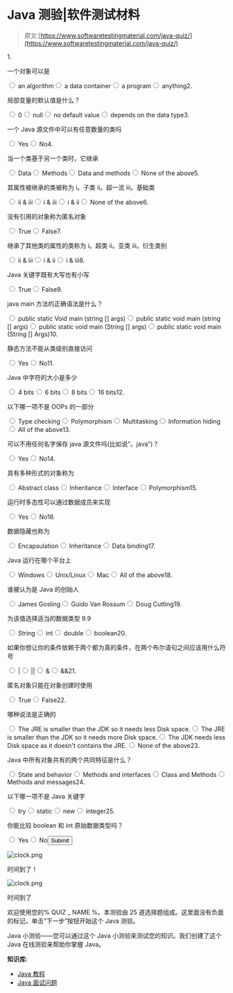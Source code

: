 # Java 测验|软件测试材料

> 原文:[https://www.softwaretestingmaterial.com/java-quiz/](https://www.softwaretestingmaterial.com/java-quiz/)

<form name="quizForm3" id="quizForm3" action="/java-quiz/" method="post" class="qsm-quiz-form qmn_quiz_form mlw_quiz_form" novalidate="" enctype="multipart/form-data"><input type="hidden" name="qsm_hidden_questions" id="qsm_hidden_questions">1. 

一个对象可以是

<input type="radio" class="qmn_quiz_radio" name="question83" id="question83_1" value="0"> <label class="qsm-input-label" for="question83_1">an algorithm</label><input type="radio" class="qmn_quiz_radio" name="question83" id="question83_2" value="1"> <label class="qsm-input-label" for="question83_2">a data container</label><input type="radio" class="qmn_quiz_radio" name="question83" id="question83_3" value="2"> <label class="qsm-input-label" for="question83_3">a program</label><input type="radio" class="qmn_quiz_radio" name="question83" id="question83_4" value="3"> <label class="qsm-input-label" for="question83_4">anything</label><input type="radio" style="display:none" name="question83" id="question83_none" checked="checked" value="">2. 

局部变量的默认值是什么？

<input type="radio" class="qmn_quiz_radio" name="question94" id="question94_1" value="0"> <label class="qsm-input-label" for="question94_1">0</label><input type="radio" class="qmn_quiz_radio" name="question94" id="question94_2" value="1"> <label class="qsm-input-label" for="question94_2">null</label><input type="radio" class="qmn_quiz_radio" name="question94" id="question94_3" value="2"> <label class="qsm-input-label" for="question94_3">no default value</label><input type="radio" class="qmn_quiz_radio" name="question94" id="question94_4" value="3"> <label class="qsm-input-label" for="question94_4">depends on the data type</label><input type="radio" style="display:none" name="question94" id="question94_none" checked="checked" value="">3. 

一个 Java 源文件中可以有任意数量的类吗

<input type="radio" class="qmn_quiz_radio" name="question99" id="question99_1" value="0"> <label class="qsm-input-label" for="question99_1">Yes</label><input type="radio" class="qmn_quiz_radio" name="question99" id="question99_2" value="1"> <label class="qsm-input-label" for="question99_2">No</label><input type="radio" style="display:none" name="question99" id="question99_none" checked="checked" value="">4. 

当一个类基于另一个类时，它继承

<input type="radio" class="qmn_quiz_radio" name="question95" id="question95_1" value="0"> <label class="qsm-input-label" for="question95_1">Data</label><input type="radio" class="qmn_quiz_radio" name="question95" id="question95_2" value="1"> <label class="qsm-input-label" for="question95_2">Methods</label><input type="radio" class="qmn_quiz_radio" name="question95" id="question95_3" value="2"> <label class="qsm-input-label" for="question95_3">Data and methods</label><input type="radio" class="qmn_quiz_radio" name="question95" id="question95_4" value="3"> <label class="qsm-input-label" for="question95_4">None of the above</label><input type="radio" style="display:none" name="question95" id="question95_none" checked="checked" value="">5. 

其属性被继承的类被称为
i。子类
ii。超一流
iii。基础类

<input type="radio" class="qmn_quiz_radio" name="question97" id="question97_1" value="0"> <label class="qsm-input-label" for="question97_1">ii & iii</label><input type="radio" class="qmn_quiz_radio" name="question97" id="question97_2" value="1"> <label class="qsm-input-label" for="question97_2">i & iii</label><input type="radio" class="qmn_quiz_radio" name="question97" id="question97_3" value="2"> <label class="qsm-input-label" for="question97_3">i & ii</label><input type="radio" class="qmn_quiz_radio" name="question97" id="question97_4" value="3"> <label class="qsm-input-label" for="question97_4">None of the above</label><input type="radio" style="display:none" name="question97" id="question97_none" checked="checked" value="">6. 

没有引用的对象称为匿名对象

<input type="radio" class="qmn_quiz_radio" name="question90" id="question90_1" value="0"> <label class="qsm-input-label" for="question90_1">True</label><input type="radio" class="qmn_quiz_radio" name="question90" id="question90_2" value="1"> <label class="qsm-input-label" for="question90_2">False</label><input type="radio" style="display:none" name="question90" id="question90_none" checked="checked" value="">7. 

继承了其他类的属性的类称为
i。超类
ii。亚类
iii。衍生类别

<input type="radio" class="qmn_quiz_radio" name="question96" id="question96_1" value="0"> <label class="qsm-input-label" for="question96_1">ii & iii</label><input type="radio" class="qmn_quiz_radio" name="question96" id="question96_2" value="1"> <label class="qsm-input-label" for="question96_2">i & ii</label><input type="radio" class="qmn_quiz_radio" name="question96" id="question96_3" value="2"> <label class="qsm-input-label" for="question96_3">i & iii</label><input type="radio" style="display:none" name="question96" id="question96_none" checked="checked" value="">8. 

Java 关键字既有大写也有小写

<input type="radio" class="qmn_quiz_radio" name="question82" id="question82_1" value="0"> <label class="qsm-input-label" for="question82_1">True</label><input type="radio" class="qmn_quiz_radio" name="question82" id="question82_2" value="1"> <label class="qsm-input-label" for="question82_2">False</label><input type="radio" style="display:none" name="question82" id="question82_none" checked="checked" value="">9. 

java main 方法的正确语法是什么？

<input type="radio" class="qmn_quiz_radio" name="question80" id="question80_1" value="0"> <label class="qsm-input-label" for="question80_1">public static Void main (string [] args)</label><input type="radio" class="qmn_quiz_radio" name="question80" id="question80_2" value="1"> <label class="qsm-input-label" for="question80_2">public static void main (string [] args)</label><input type="radio" class="qmn_quiz_radio" name="question80" id="question80_3" value="2"> <label class="qsm-input-label" for="question80_3">public static void main (String [] args)</label><input type="radio" class="qmn_quiz_radio" name="question80" id="question80_4" value="3"> <label class="qsm-input-label" for="question80_4">public static void main (String [] Args)</label><input type="radio" style="display:none" name="question80" id="question80_none" checked="checked" value="">10. 

静态方法不能从类级别直接访问

<input type="radio" class="qmn_quiz_radio" name="question100" id="question100_1" value="0"> <label class="qsm-input-label" for="question100_1">Yes</label><input type="radio" class="qmn_quiz_radio" name="question100" id="question100_2" value="1"> <label class="qsm-input-label" for="question100_2">No</label><input type="radio" style="display:none" name="question100" id="question100_none" checked="checked" value="">11. 

Java 中字符的大小是多少

<input type="radio" class="qmn_quiz_radio" name="question86" id="question86_1" value="0"> <label class="qsm-input-label" for="question86_1">4 bits</label><input type="radio" class="qmn_quiz_radio" name="question86" id="question86_2" value="1"> <label class="qsm-input-label" for="question86_2">6 bits</label><input type="radio" class="qmn_quiz_radio" name="question86" id="question86_3" value="2"> <label class="qsm-input-label" for="question86_3">8 bits</label><input type="radio" class="qmn_quiz_radio" name="question86" id="question86_4" value="3"> <label class="qsm-input-label" for="question86_4">16 bits</label><input type="radio" style="display:none" name="question86" id="question86_none" checked="checked" value="">12. 

以下哪一项不是 OOPs 的一部分

<input type="radio" class="qmn_quiz_radio" name="question88" id="question88_1" value="0"> <label class="qsm-input-label" for="question88_1">Type checking</label><input type="radio" class="qmn_quiz_radio" name="question88" id="question88_2" value="1"> <label class="qsm-input-label" for="question88_2">Polymorphism</label><input type="radio" class="qmn_quiz_radio" name="question88" id="question88_3" value="2"> <label class="qsm-input-label" for="question88_3">Multitasking</label><input type="radio" class="qmn_quiz_radio" name="question88" id="question88_4" value="3"> <label class="qsm-input-label" for="question88_4">Information hiding</label><input type="radio" class="qmn_quiz_radio" name="question88" id="question88_5" value="4"> <label class="qsm-input-label" for="question88_5">All of the above</label><input type="radio" style="display:none" name="question88" id="question88_none" checked="checked" value="">13. 

可以不用任何名字保存 java 源文件吗(比如说”。java”)？

<input type="radio" class="qmn_quiz_radio" name="question98" id="question98_1" value="0"> <label class="qsm-input-label" for="question98_1">Yes</label><input type="radio" class="qmn_quiz_radio" name="question98" id="question98_2" value="1"> <label class="qsm-input-label" for="question98_2">No</label><input type="radio" style="display:none" name="question98" id="question98_none" checked="checked" value="">14. 

具有多种形式的对象称为

<input type="radio" class="qmn_quiz_radio" name="question87" id="question87_1" value="0"> <label class="qsm-input-label" for="question87_1">Abstract class</label><input type="radio" class="qmn_quiz_radio" name="question87" id="question87_2" value="1"> <label class="qsm-input-label" for="question87_2">Inheritance</label><input type="radio" class="qmn_quiz_radio" name="question87" id="question87_3" value="2"> <label class="qsm-input-label" for="question87_3">Interface</label><input type="radio" class="qmn_quiz_radio" name="question87" id="question87_4" value="3"> <label class="qsm-input-label" for="question87_4">Polymorphism</label><input type="radio" style="display:none" name="question87" id="question87_none" checked="checked" value="">15. 

运行时多态性可以通过数据成员来实现

<input type="radio" class="qmn_quiz_radio" name="question101" id="question101_1" value="0"> <label class="qsm-input-label" for="question101_1">Yes</label><input type="radio" class="qmn_quiz_radio" name="question101" id="question101_2" value="1"> <label class="qsm-input-label" for="question101_2">No</label><input type="radio" style="display:none" name="question101" id="question101_none" checked="checked" value="">16. 

数据隐藏也称为

<input type="radio" class="qmn_quiz_radio" name="question84" id="question84_1" value="0"> <label class="qsm-input-label" for="question84_1">Encapsulation</label><input type="radio" class="qmn_quiz_radio" name="question84" id="question84_2" value="1"> <label class="qsm-input-label" for="question84_2">Inheritance</label><input type="radio" class="qmn_quiz_radio" name="question84" id="question84_3" value="2"> <label class="qsm-input-label" for="question84_3">Data binding</label><input type="radio" style="display:none" name="question84" id="question84_none" checked="checked" value="">17. 

Java 运行在哪个平台上

<input type="radio" class="qmn_quiz_radio" name="question85" id="question85_1" value="0"> <label class="qsm-input-label" for="question85_1">Windows</label><input type="radio" class="qmn_quiz_radio" name="question85" id="question85_2" value="1"> <label class="qsm-input-label" for="question85_2">Unix/Linux</label><input type="radio" class="qmn_quiz_radio" name="question85" id="question85_3" value="2"> <label class="qsm-input-label" for="question85_3">Mac</label><input type="radio" class="qmn_quiz_radio" name="question85" id="question85_4" value="3"> <label class="qsm-input-label" for="question85_4">All of the above</label><input type="radio" style="display:none" name="question85" id="question85_none" checked="checked" value="">18. 

谁被认为是 Java 的创始人

<input type="radio" class="qmn_quiz_radio" name="question77" id="question77_1" value="0"> <label class="qsm-input-label" for="question77_1">James Gosling</label><input type="radio" class="qmn_quiz_radio" name="question77" id="question77_2" value="1"> <label class="qsm-input-label" for="question77_2">Guido Van Rossum</label><input type="radio" class="qmn_quiz_radio" name="question77" id="question77_3" value="2"> <label class="qsm-input-label" for="question77_3">Doug Cutting</label><input type="radio" style="display:none" name="question77" id="question77_none" checked="checked" value="">19. 

为该值选择适当的数据类型 9.9

<input type="radio" class="qmn_quiz_radio" name="question93" id="question93_1" value="0"> <label class="qsm-input-label" for="question93_1">String</label><input type="radio" class="qmn_quiz_radio" name="question93" id="question93_2" value="1"> <label class="qsm-input-label" for="question93_2">int</label><input type="radio" class="qmn_quiz_radio" name="question93" id="question93_3" value="2"> <label class="qsm-input-label" for="question93_3">double</label><input type="radio" class="qmn_quiz_radio" name="question93" id="question93_4" value="3"> <label class="qsm-input-label" for="question93_4">boolean</label><input type="radio" style="display:none" name="question93" id="question93_none" checked="checked" value="">20. 

如果你想让你的条件依赖于两个都为真的条件，在两个布尔语句之间应该用什么符号

<input type="radio" class="qmn_quiz_radio" name="question92" id="question92_1" value="0"> <label class="qsm-input-label" for="question92_1">|</label><input type="radio" class="qmn_quiz_radio" name="question92" id="question92_2" value="1"> <label class="qsm-input-label" for="question92_2">||</label><input type="radio" class="qmn_quiz_radio" name="question92" id="question92_3" value="2"> <label class="qsm-input-label" for="question92_3">&</label><input type="radio" class="qmn_quiz_radio" name="question92" id="question92_4" value="3"> <label class="qsm-input-label" for="question92_4">&&</label><input type="radio" style="display:none" name="question92" id="question92_none" checked="checked" value="">21. 

匿名对象只能在对象创建时使用

<input type="radio" class="qmn_quiz_radio" name="question91" id="question91_1" value="0"> <label class="qsm-input-label" for="question91_1">True</label><input type="radio" class="qmn_quiz_radio" name="question91" id="question91_2" value="1"> <label class="qsm-input-label" for="question91_2">False</label><input type="radio" style="display:none" name="question91" id="question91_none" checked="checked" value="">22. 

哪种说法是正确的

<input type="radio" class="qmn_quiz_radio" name="question78" id="question78_1" value="0"> <label class="qsm-input-label" for="question78_1">The JRE is smaller than the JDK so it needs less Disk space.</label><input type="radio" class="qmn_quiz_radio" name="question78" id="question78_2" value="1"> <label class="qsm-input-label" for="question78_2">The JRE is smaller than the JDK so it needs more Disk space.</label><input type="radio" class="qmn_quiz_radio" name="question78" id="question78_3" value="2"> <label class="qsm-input-label" for="question78_3">The JDK needs less Disk space as it doesn't contains the JRE.</label><input type="radio" class="qmn_quiz_radio" name="question78" id="question78_4" value="3"> <label class="qsm-input-label" for="question78_4">None of the above</label><input type="radio" style="display:none" name="question78" id="question78_none" checked="checked" value="">23. 

Java 中所有对象共有的两个共同特征是什么？

<input type="radio" class="qmn_quiz_radio" name="question81" id="question81_1" value="0"> <label class="qsm-input-label" for="question81_1">State and behavior</label><input type="radio" class="qmn_quiz_radio" name="question81" id="question81_2" value="1"> <label class="qsm-input-label" for="question81_2">Methods and interfaces</label><input type="radio" class="qmn_quiz_radio" name="question81" id="question81_3" value="2"> <label class="qsm-input-label" for="question81_3">Class and Methods</label><input type="radio" class="qmn_quiz_radio" name="question81" id="question81_4" value="3"> <label class="qsm-input-label" for="question81_4">Methods and messages</label><input type="radio" style="display:none" name="question81" id="question81_none" checked="checked" value="">24. 

以下哪一项不是 Java 关键字

<input type="radio" class="qmn_quiz_radio" name="question79" id="question79_1" value="0"> <label class="qsm-input-label" for="question79_1">try</label><input type="radio" class="qmn_quiz_radio" name="question79" id="question79_2" value="1"> <label class="qsm-input-label" for="question79_2">static</label><input type="radio" class="qmn_quiz_radio" name="question79" id="question79_3" value="2"> <label class="qsm-input-label" for="question79_3">new</label><input type="radio" class="qmn_quiz_radio" name="question79" id="question79_4" value="3"> <label class="qsm-input-label" for="question79_4">integer</label><input type="radio" style="display:none" name="question79" id="question79_none" checked="checked" value="">25. 

你能比较 boolean 和 int 原始数据类型吗？

<input type="radio" class="qmn_quiz_radio" name="question89" id="question89_1" value="0"> <label class="qsm-input-label" for="question89_1">Yes</label><input type="radio" class="qmn_quiz_radio" name="question89" id="question89_2" value="1"> <label class="qsm-input-label" for="question89_2">No</label><input type="radio" style="display:none" name="question89" id="question89_none" checked="checked" value=""><input type="hidden" name="qmn_question_list" value="83Q94Q99Q95Q97Q90Q96Q82Q80Q100Q86Q88Q98Q87Q101Q84Q85Q77Q93Q92Q91Q78Q81Q79Q89Q"><input type="submit" class="qsm-btn qsm-submit-btn qmn_btn" value="Submit"><input type="hidden" name="qmn_all_questions_count" id="qmn_all_questions_count" value="25"> <input type="hidden" name="total_questions" id="total_questions" value="25"> <input type="hidden" name="timer" id="timer" value="0"> <input type="hidden" name="timer_ms" id="timer_ms" value="0"> <input type="hidden" class="qmn_quiz_id" name="qmn_quiz_id" id="qmn_quiz_id" value="3"> <input type="hidden" name="complete_quiz" value="confirmation"></form>

![clock.png](img/c585159249d1ccca68a419e298f6f638.png)

时间到了！

<footer class="qsm-popup__footer"></footer>

![clock.png](img/c585159249d1ccca68a419e298f6f638.png)

时间到了

<footer class="qsm-popup__footer"></footer>

欢迎使用您的% QUIZ _ NAME %。本测验由 25 道选择题组成。这里面没有负面的标记。单击“下一步”按钮开始这个 Java 测验。

Java 小测验——您可以通过这个 Java 小测验来测试您的知识。我们创建了这个 Java 在线测验来帮助你掌握 Java。

**知识库:**

*   [Java 教程](https://www.softwaretestingmaterial.com/java-tutorial/)
*   [Java 面试问题](https://www.softwaretestingmaterial.com/java-interview-questions/)